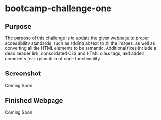 # bootcamp-challenge-one

## Purpose

The purpose of this challenge is to update the given webpage to proper accessibility standards, such as adding alt text to all the images, as well as converting all the HTML elements to be semantic. Additional fixes include a dead header link, consolidated CSS and HTML class tags, and added comments for explanation of code functionality.

## Screenshot

Coming Soon

## Finished Webpage

Coming Soon